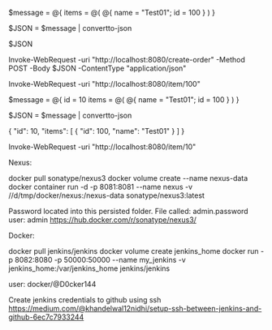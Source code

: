 $message = @{ 
    items = @(
        @{ name = "Test01"; id = 100 }
    )
}
         
$JSON = $message | convertto-json 

$JSON

Invoke-WebRequest -uri "http://localhost:8080/create-order" -Method POST -Body $JSON -ContentType "application/json"

Invoke-WebRequest -uri "http://localhost:8080/item/100" 


$message = @{ 
    id = 10
    items = @(
        @{ name = "Test01"; id = 100 }
    )
}

$JSON = $message | convertto-json 

{
    "id":  10,
    "items":  [
                  {
                      "id":  100,
                      "name":  "Test01"
                  }
              ]
}

Invoke-WebRequest -uri "http://localhost:8080/item/10" 


Nexus:

docker pull sonatype/nexus3
docker volume create --name nexus-data
docker container run -d -p 8081:8081 --name nexus -v //d/tmp/docker/nexus:/nexus-data sonatype/nexus3:latest

Password located into this persisted folder. File called: admin.password
user: admin
https://hub.docker.com/r/sonatype/nexus3/

Docker:

docker pull jenkins/jenkins
docker volume create jenkins_home
docker run -p 8082:8080 -p 50000:50000 --name my_jenkins -v jenkins_home:/var/jenkins_home jenkins/jenkins

user: docker/@D0cker144

Create jenkins credentials to github using ssh
https://medium.com/@khandelwal12nidhi/setup-ssh-between-jenkins-and-github-6ec7c7933244
